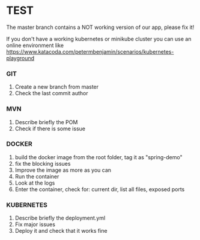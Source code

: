 # TEST 
The master branch contains a NOT working version of our app, please fix it!  

If you don't have a working kubernetes or minikube cluster you can use an online environment like https://www.katacoda.com/petermbenjamin/scenarios/kubernetes-playground

### GIT 
1. Create a new branch from master
2. Check the last commit author

### MVN
1. Describe briefly the POM
2. Check if there is some issue

### DOCKER
1. build the docker image from the root folder, tag it as "spring-demo"
2. fix the blocking issues
3. Improve the image as more as you can
4. Run the container
5. Look at the logs
6. Enter the container, check for: current dir, list all files, exposed ports

### KUBERNETES
1. Describe briefly the deployment.yml
2. Fix major issues
3. Deploy it and check that it works fine